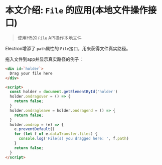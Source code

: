 # 本文介绍: `File` 的应用(本地文件操作接口)

>使用H5的 `File` API操作本地文件

Electron增添了 `path`属性的 `File`接口，用来获得文件真实路径。

拖入文件到app并显示真实路径的例子：
```html
<div id=`holder`>
  Drag your file here
</div>

<script>
  const holder = document.getElementById('holder')
  holder.ondragover = () => {
    return false;
  }
  holder.ondragleave = holder.ondragend = () => {
    return false;
  }
  holder.ondrop = (e) => {
    e.preventDefault()
    for (let f of e.dataTransfer.files) {
      console.log('File(s) you dragged here: ', f.path)
    }
    return false;
  }
</script>
```